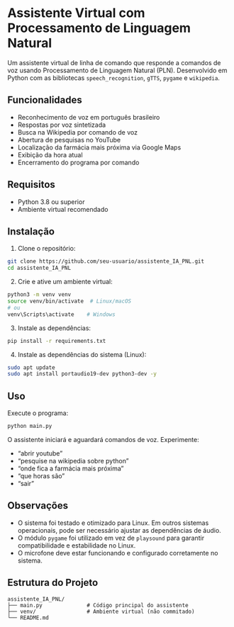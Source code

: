 # Assistente Virtual com Processamento de Linguagem Natural

Um assistente virtual de linha de comando que responde a comandos de voz usando Processamento de Linguagem Natural (PLN). Desenvolvido em Python com as bibliotecas `speech_recognition`, `gTTS`, `pygame` e `wikipedia`.

## Funcionalidades

- Reconhecimento de voz em português brasileiro
- Respostas por voz sintetizada
- Busca na Wikipedia por comando de voz
- Abertura de pesquisas no YouTube
- Localização da farmácia mais próxima via Google Maps
- Exibição da hora atual
- Encerramento do programa por comando

## Requisitos

- Python 3.8 ou superior
- Ambiente virtual recomendado

## Instalação

1. Clone o repositório:

```bash
git clone https://github.com/seu-usuario/assistente_IA_PNL.git
cd assistente_IA_PNL
```

2. Crie e ative um ambiente virtual:

```bash
python3 -m venv venv
source venv/bin/activate  # Linux/macOS
# ou
venv\Scripts\activate    # Windows
```

3. Instale as dependências:

```bash
pip install -r requirements.txt
```

4. Instale as dependências do sistema (Linux):

```bash
sudo apt update
sudo apt install portaudio19-dev python3-dev -y
```

## Uso

Execute o programa:

```bash
python main.py
```

O assistente iniciará e aguardará comandos de voz. Experimente:

- “abrir youtube”
- “pesquise na wikipedia sobre python”
- “onde fica a farmácia mais próxima”
- “que horas são”
- “sair”

## Observações

- O sistema foi testado e otimizado para Linux. Em outros sistemas operacionais, pode ser necessário ajustar as dependências de áudio.
- O módulo `pygame` foi utilizado em vez de `playsound` para garantir compatibilidade e estabilidade no Linux.
- O microfone deve estar funcionando e configurado corretamente no sistema.

## Estrutura do Projeto

```
assistente_IA_PNL/
├── main.py              # Código principal do assistente
├── venv/                # Ambiente virtual (não commitado)
└── README.md
```

